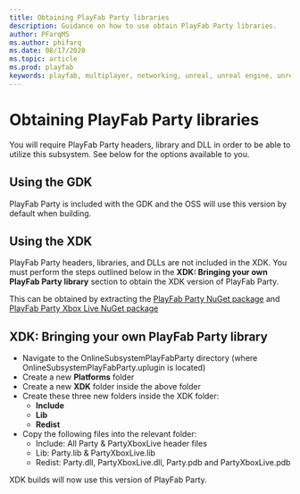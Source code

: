```yaml
---
title: Obtaining PlayFab Party libraries
description: Guidance on how to use obtain PlayFab Party libraries.
author: PFarqMS
ms.author: phifarq
ms.date: 08/17/2020
ms.topic: article
ms.prod: playfab
keywords: playfab, multiplayer, networking, unreal, unreal engine, unreal engine 4, unreal engine 5, middleware
---
```


# Obtaining PlayFab Party libraries

You will require PlayFab Party headers, library and DLL in order to be able to utilize this subsystem. See below for the options available to you.

## Using the GDK
PlayFab Party is included with the GDK and the OSS will use this version by default when building.

## Using the XDK
PlayFab Party headers, libraries, and DLLs are not included in the XDK. You must perform the steps outlined below in the **XDK: Bringing your own PlayFab Party library** section to obtain the XDK version of PlayFab Party.

This can be obtained by extracting the [PlayFab Party NuGet package](https://www.nuget.org/packages/Microsoft.PlayFab.PlayFabParty.Cpp.XboxOneXDK/) and [PlayFab Party Xbox Live NuGet package](https://www.nuget.org/packages/Microsoft.PlayFab.PlayFabPartyXboxLive.Cpp.XboxOneXDK/)

## XDK: Bringing your own PlayFab Party library
 - Navigate to the OnlineSubsystemPlayFabParty directory (where OnlineSubsystemPlayFabParty.uplugin is located)
- Create a new **Platforms** folder
- Create a new **XDK** folder inside the above folder
- Create these three new folders inside the XDK folder:
    - **Include**
    - **Lib**
    - **Redist**
- Copy the following files into the relevant folder:
    - Include: All Party & PartyXboxLive header files
    - Lib: Party.lib & PartyXboxLive.lib
    - Redist: Party.dll, PartyXboxLive.dll, Party.pdb and PartyXboxLive.pdb

XDK builds will now use this version of PlayFab Party.